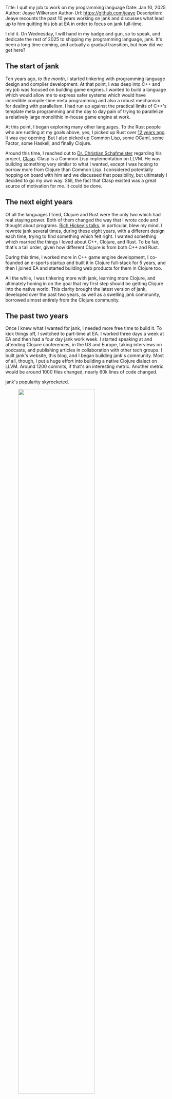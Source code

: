 Title: I quit my job to work on my programming language
Date: Jan 10, 2025
Author: Jeaye Wilkerson
Author-Url: https://github.com/jeaye
Description: Jeaye recounts the past 10 years working on jank
             and discusses what lead up to him quitting his
             job at EA in order to focus on jank full-time.

I did it. On Wednesday, I will hand in my badge and gun, so to speak, and
dedicate the rest of 2025 to shipping my programming language, jank. It's been a
long time coming, and actually a gradual transition, but how did we get here?

## The start of jank
Ten years ago, *to the month*, I started tinkering with programming language
design and compiler development. At that point, I was deep into C++ and my job
was focused on building game engines. I wanted to build a language which would
allow me to express safer systems which would have incredible compile-time meta
programming and also a robust mechanism for dealing with parallelism. I had run
up against the practical limits of C++'s template meta programming and the day
to day pain of trying to parallelize a relatively large monolithic in-house game
engine at work.

At this point, I began exploring many other languages. To the Rust people who
are rustling at my goals above, yes, I picked up Rust over
[12 years ago](https://github.com/jeaye/q3). It was eye opening. But I also picked up
Common Lisp, some OCaml, some Factor, some Haskell, and finally Clojure.

Around this time, I reached out to
[Dr. Christian Schafmeister](https://www.schafmeistergroup.com/chris-schafmeister) regarding
his project, [Clasp](https://github.com/clasp-developers/clasp). Clasp is a
Common Lisp implementation on LLVM. He was building something very similar to
what I wanted, except I was hoping to borrow more from Clojure than Common Lisp.
I considered potentially hopping on board with him and we discussed that
possibility, but ultimately I decided to go my own way. Still, the fact that
Clasp existed was a great source of motivation for me. It could be done.

## The next eight years
Of all the languages I tried, Clojure and Rust were the only two which had real
staying power. Both of them changed the way that I wrote code and thought about
programs. [Rich Hickey's talks](https://changelog.com/posts/rich-hickeys-greatest-hits/),
in particular, blew my mind. I rewrote jank
several times, during these eight years, with a different design each time,
trying to find something which felt right. I wanted something which married the
things I loved about C++, Clojure, and Rust. To be fair, that's a tall order,
given how different Clojure is from both C++ and Rust.

During this time, I worked more in C++ game engine development, I co-founded an
e-sports startup and built it in Clojure full-stack for 5 years, and then I
joined EA and started building web products for them in Clojure too.

All the while, I was tinkering more with jank, learning more Clojure, and
ultimately honing in on the goal that my first step should be getting Clojure
into the native world. This clarity brought the latest version of jank,
developed over the past two years, as well as a swelling jank community,
borrowed almost entirely from the Clojure community.

## The past two years
Once I knew what I wanted for jank, I needed more free time to build it. To kick
things off, I switched to part-time at EA. I worked three days a week at EA and
then had a four day jank work week. I started speaking at and attending Clojure
conferences, in the US and Europe, taking interviews on podcasts, and publishing
articles in collaboration with other tech groups. I built jank's website, this
blog, and I began building jank's community. Most of all, though, I put a huge
effort into building a native Clojure dialect on LLVM. Around 1200 commits, if
that's an interesting metric. Another metric would be around 1000 files changed,
nearly 60k lines of code changed.

jank's popularity skyrocketed.

<figure>
  <img src="/img/blog/2025-01-10-i-quit-my-job/star-history.png" width="75%" style="margin:auto;">
  </img>
  <figcaption>
  A graph of the Github stars for jank's repository over the past ten years.
  </figcaption>
</figure>

## Today
Today, I think that jank is the most popular *unreleased* Clojure project (with
[HumbleUI](https://github.com/HumbleUI/HumbleUI) coming in as a close second).
Community support and interest is teeming. I get DMs, emails, etc regularly with
people asking if jank is ready for them to use. I've spoken with founders and
tech leads of dozens of companies, at various Clojure conferences and meet ups,
who are interested in using jank to solve performance, efficiency, usability, or
interop problems with Clojure.

For the past five quarters (15 months), once per quarter, I have applied and
received funding grants from [Clojurists Together](https://www.clojuriststogether.org/).
While these don't pay the bills entirely, they do certainly help and they also further
demonstrate the community's interest in jank.

Yet, jank isn't finished. A *lot* of work remains.

I feel like I don't have enough time in the day, or in the week.

I feel like there's a ton of momentum behind jank and I don't want to lose it. I
don't want to miss my window.

I also feel like there's nothing else I'd rather be working on.

So I'm quitting my job at EA to focus on jank. 

Fortunately, I have the privilege of being able to make this decision. Yes, I'm
giving up a great job at EA. I was in a leadership role, established into a
product I founded, working part-time, while keeping my benefits. It was a
sweet deal and EA was a great employer. I'm giving that up for financial
uncertainty, no real chance at a big payout, but a whole bunch more time to work
on the thing I want to build.

I'm giving that up for more time to hack.

## My financial plans
I've been asked about what I intend to do with jank, especially
since I'm giving up my income to work on it. Put simply,
**my goal for 2025 is to get jank released and be proud of what I've built**.
I love hacking on my projects and I'm so excited for the community and momentum
I've built so far. I want to enjoy that. Rest assured that jank will always be
free and open source. I build it for me, but it's also my gift to you.

Maybe I can create enough value for the Clojure world to have a company pay me
to continue working on jank? Yes, that'd be the dream, as long as I can keep
working on my terms. But if it doesn't happen, I'll still spend the whole year
on jank. I'll still get it released. Next year, I will revisit the situation and
make a decision for 2026. Either way, I'll keep working on jank. It's been ten
years since I started this journey and I expect to be still developing jank in
another ten years, in some fashion.

In the meantime, I'll continue to guide people toward
[Github sponsorship](https://github.com/sponsors/jeaye) <span class="icon mr-1" style="color: rgb(201, 97, 152);"> <i class="gg-heart"></i></span>, I'll continue applying
for various open source grants, I'll keep building the community, and I'll keep building jank.

## The roadmap
This year, there's a ton of work to do. Here are the top ten items.

1. Better error reporting
2. Seamless C++ interop
3. Whole-project AOT compilation
4. Parity with the main Clojure core libraries
5. nREPL server support
6. Leiningen and deps.edn support
7. Packaging and distribution of jank on major Linux distros and macOS
8. Documentation
9. Huge amounts of stability and robustness testing
10. Outreach, support, and community development

I likely won't be able to finish all of these in 2025, but I will get enough
done on them to get jank released.

## Beyond Clojure
I mentioned that a native Clojure is the first step toward my dream language.
Indeed, it doesn't stop there. jank will always be a Clojure dialect, but it
will also optionally support more. Features like gradual typing (maybe linear
typing), more explicit memory management, value-based errors, and stronger pattern
matching, to name a few, improve upon Clojure. This will allow another axis of
control, where some parts of the program can remain entirely dynamic and garbage
collected while others are thoroughly controlled and better optimized. That’s
exactly the control I want when programming.

## Summary
It's been a long journey so far, but this is just the beginning. In three
years, we'll have new game engines written in jank, jank written in existing
game engines, GUI development, web services, jank support in all your favorite
libraries, WASM builds, and serious performance to top it all. It's going to be
amazing.

Thanks for joining me.

## Would you like to help out?
1. Join the community on [Slack](https://clojurians.slack.com/archives/C03SRH97FDK)
2. Join the design discussions or pick up a ticket on [GitHub](https://github.com/jank-lang/jank)
3. Considering becoming a [Sponsor](https://github.com/sponsors/jeaye) <span class="icon mr-1" style="color: rgb(201, 97, 152);"> <i class="gg-heart"></i></span>
4. **Better yet, hire me full-time to work on jank!**
